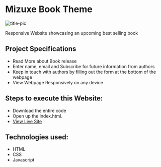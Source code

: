 # Mizuxe Book Theme
![title-pic]()

Responsive Website showcasing an upcoming best selling book

## Project Specifications

- Read More about Book release
- Enter name, email and Subscribe for future information from authors
- Keep in touch with authors by filling out the form at the bottom of the webpage
- View Webpage Responsively on any device
 
## Steps to execute this Website:
- Download the entire code 
- Open up the index.html.
- [View Live Site]()

## Technologies used: 
- HTML
- CSS
- Javascript

